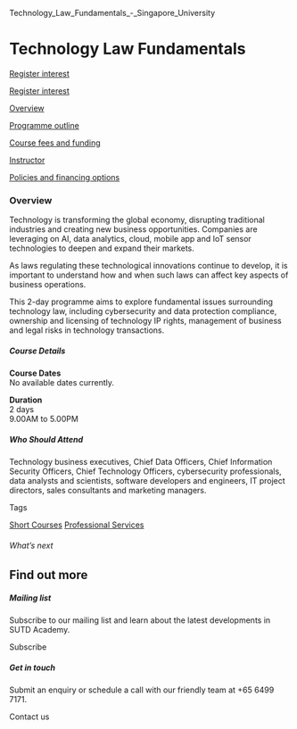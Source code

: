Technology_Law_Fundamentals_-_Singapore_University



Technology Law Fundamentals
===========================

[Register interest](/admissions/academy/short-courses/short-courses-register-your-interest/?coursename=technology-law-fundamentals)

[Register interest](/admissions/academy/short-courses/short-courses-register-your-interest/?coursename=technology-law-fundamentals)

[Overview](/course/technology-law-fundamentals/#tabs)

[Programme outline](/course/technology-law-fundamentals/programme-outline/#tabs)

[Course fees and funding](/course/technology-law-fundamentals/course-fees-and-funding/#tabs)

[Instructor](/course/technology-law-fundamentals/instructor/#tabs)

[Policies and financing options](/course/technology-law-fundamentals/policies-and-financing-options/#tabs)

### Overview

Technology is transforming the global economy, disrupting traditional industries and creating new business opportunities. Companies are leveraging on AI, data analytics, cloud, mobile app and IoT sensor technologies to deepen and expand their markets.

As laws regulating these technological innovations continue to develop, it is important to understand how and when such laws can affect key aspects of business operations.

This 2-day programme aims to explore fundamental issues surrounding technology law, including cybersecurity and data protection compliance, ownership and licensing of technology IP rights, management of business and legal risks in technology transactions.

##### **Course Details**

**Course Dates**  
No available dates currently.

**Duration**  
2 days  
9.00AM to 5.00PM

##### **Who Should Attend**

Technology business executives, Chief Data Officers, Chief Information Security Officers, Chief Technology Officers, cybersecurity professionals, data analysts and scientists, software developers and engineers, IT project directors, sales consultants and marketing managers.

Tags

[Short Courses](/admissions/academy/courses-and-modules/?academy-type-course=780)
[Professional Services](/admissions/academy/courses-and-modules/?discipline=931)

###### What’s next

Find out more
-------------

##### Mailing list

Subscribe to our mailing list and learn about the latest developments in SUTD Academy.

Subscribe

##### Get in touch

Submit an enquiry or schedule a call with our friendly team at +65 6499 7171.

Contact us


